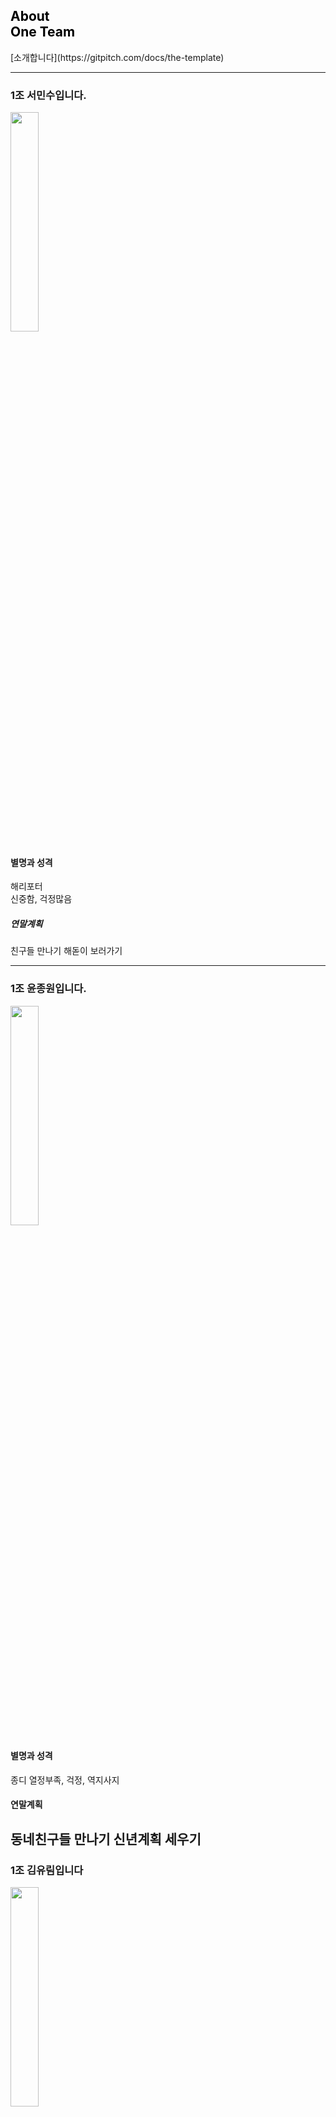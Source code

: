 <!-- .slide: data-background-image="./assets/md/assets/pencils.jpg" data-background-size="100% 100%" data-background-position="center" data-background=" " data-background-repeat=" " data-background-transition="none" -->

<span class="menu-title" style="display: none">About Templates</span>

## <span style="color: black">About<br>One Team</span>

<i class="fa fa-arrow-down text-black" aria-hidden="true"> </i>

<div class="south docslink span-50">
[소개합니다](https://gitpitch.com/docs/the-template)
</div>

---

### 1조 서민수입니다.
<img src = "https://user-images.githubusercontent.com/45934804/50434875-60dac980-0922-11e9-8b14-3fe2e2a32dad.jpg" width="30%"></img>
#### 별명과 성격
해리포터
<br>
신중함, 걱정많음
##### 연말계획
친구들 만나기
해돋이 보러가기

---
### 1조 윤종원입니다.
 <img src ="https://user-images.githubusercontent.com/45934804/50434375-4a337300-0920-11e9-95a1-010a7484639d.jpg" width="30%"></img>
#### 별명과 성격
종디 
열정부족, 걱정, 역지사지
#### 연말계획
동네친구들 만나기
신년계획 세우기
---
### 1조 김유림입니다
<img src = "https://user-images.githubusercontent.com/45934804/50434412-5dded980-0920-11e9-98c9-c0744dabe076.jpg" width="30%"></img>
#### 별명과 성격
얼굴이 빨개서 홍당무
생각이 많고 조용한 편
#### 연말계획
친구들 만나기
간절곶 해맞이

---
### 1조 서민호입니다.
<img src = "https://user-images.githubusercontent.com/45934804/50434403-55869e80-0920-11e9-87ab-6556d85c23bb.jpg" width="30%"></img>
#### 별명과 성격
서민호
마이노
차도남
#### 연말 계획
술
미국 타임스퀘어 카운트다운 보기

